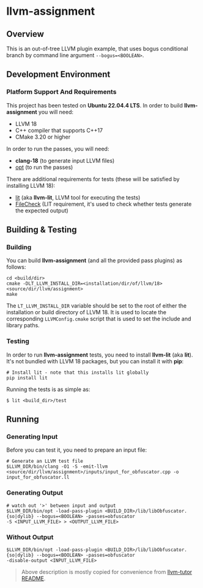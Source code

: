 # llvm-assignment

## Overview
This is an out-of-tree LLVM plugin example, that uses bogus conditional branch by command line argument `--bogus=<BOOLEAN>`.

## Development Environment
### Platform Support And Requirements

This project has been tested on **Ubuntu 22.04.4 LTS**.
In order to build **llvm-assignment** you will need:

- LLVM 18
- C++ compiler that supports C++17
- CMake 3.20 or higher

In order to run the passes, you will need:

- **clang-18** (to generate input LLVM files)
- [opt](https://llvm.org/docs/CommandGuide/opt.html) (to run the passes)

There are additional requirements for tests (these will be satisfied by installing LLVM 18):

- [lit](https://llvm.org/docs/CommandGuide/lit.html) (aka **llvm-lit**, LLVM tool for executing the tests)
- [FileCheck](https://llvm.org/docs/CommandGuide/FileCheck.html) (LIT requirement, it's used to check whether tests generate the expected output)


## Building & Testing

### Building
You can build **llvm-assignment** (and all the provided pass plugins) as follows:

```
cd <build/dir>
cmake -DLT_LLVM_INSTALL_DIR=<installation/dir/of/llvm/18> <source/dir/llvm/assignment>
make
```

The `LT_LLVM_INSTALL_DIR` variable should be set to the root of either the installation or build directory of LLVM 18. It is used to locate the corresponding `LLVMConfig.cmake` script that is used to set the include and library paths.

### Testing
In order to run **llvm-assignment** tests, you need to install **llvm-lit** (aka **lit**). It's not bundled with LLVM 18 packages, but you can install it with **pip**:
```
# Install lit - note that this installs lit globally
pip install lit
```
Running the tests is as simple as:
```
$ lit <build_dir>/test
```

## Running

### Generating Input

Before you can test it, you need to prepare an input file:
```
# Generate an LLVM test file
$LLVM_DIR/bin/clang -O1 -S -emit-llvm <source/dir/llvm/assignment>/inputs/input_for_obfuscator.cpp -o input_for_obfuscator.ll
```

### Generating Output

```
# watch out '>' between input and output
$LLVM_DIR/bin/opt -load-pass-plugin <BUILD_DIR>/lib/libObfuscator.{so|dylib} --bogus=<BOOLEAN> -passes=obfuscator
-S <INPUT_LLVM_FILE> > <OUTPUT_LLVM_FILE>
```

### Without Output

```
$LLVM_DIR/bin/opt -load-pass-plugin <BUILD_DIR>/lib/libObfuscator.{so|dylib} --bogus=<BOOLEAN> -passes=obfuscator
-disable-output <INPUT_LLVM_FILE>
```

>Above description is mostly copied for convenience from [llvm-tutor README](https://github.com/banach-space/llvm-tutor?tab=readme-ov-file).



